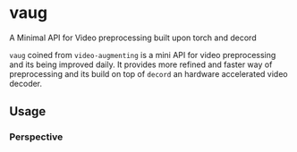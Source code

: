 # vaug
A Minimal API for Video preprocessing built upon torch and decord 

`vaug` coined from `video-augmenting`  is a mini API for video preprocessing and its being improved daily. It provides more refined and faster way of preprocessing and its build on top of `decord` an hardware accelerated video decoder.

## Usage

### Perspective

```python
